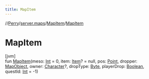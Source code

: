```yaml
---
title: MapItem
---
```

//[Perry](../../../index.html)/[server.maps](../index.html)/[MapItem](index.html)/[MapItem](-map-item.html)



# MapItem



[jvm]\
fun [MapItem](-map-item.html)(meso: [Int](https://kotlinlang.org/api/latest/jvm/stdlib/kotlin/-int/index.html) = 0, item: [Item](../../client.inventory/-item/index.html)? = null, pos: [Point](https://docs.oracle.com/javase/8/docs/api/java/awt/Point.html), dropper: [MapObject](../-map-object/index.html), owner: [Character](../../client/-character/index.html)?, dropType: [Byte](https://kotlinlang.org/api/latest/jvm/stdlib/kotlin/-byte/index.html), playerDrop: [Boolean](https://kotlinlang.org/api/latest/jvm/stdlib/kotlin/-boolean/index.html), questId: [Int](https://kotlinlang.org/api/latest/jvm/stdlib/kotlin/-int/index.html) = -1)





